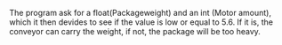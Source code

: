 The program ask for a float(Packageweight) and an int (Motor amount), which it then devides to see if the value is low or equal to 5.6.
If it is, the conveyor can carry the weight, if not, the package will be too heavy.
